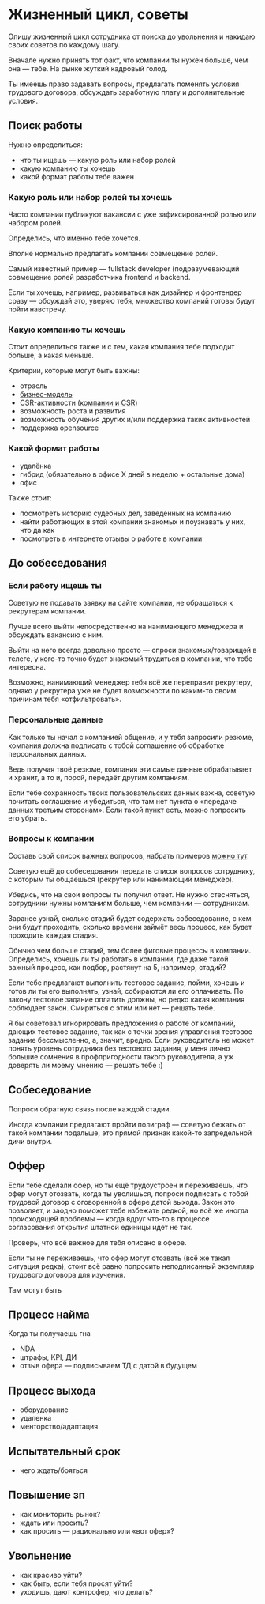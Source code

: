 # Жизненный цикл, советы

Опишу жизненный цикл сотрудника от поиска до увольнения и накидаю своих советов по каждому шагу.

Вначале нужно принять тот факт, что компании ты нужен больше, чем она — тебе. На рынке жуткий кадровый голод.

Ты имеешь право задавать вопросы, предлагать поменять условия трудового договора, обсуждать заработную плату и дополнительные условия.

## Поиск работы

Нужно определиться:
- что ты ищешь — какую роль или набор ролей
- какую компанию ты хочешь
- какой формат работы тебе важен

### Какую роль или набор ролей ты хочешь

Часто компании публикуют вакансии с уже зафиксированной ролью или набором ролей.

Определись, что именно тебе хочется.

Вполне нормально предлагать компании совмещение ролей.

Самый известный пример — fullstack developer (подразумевающий совмещение ролей разработчика frontend и backend.

Если ты хочешь, например, развиваться как дизайнер и фронтендер сразу — обсуждай это, уверяю тебя, множество компаний готовы будут пойти навстречу.

### Какую компанию ты хочешь

Стоит определиться также и с тем, какая компания тебе подходит больше, а какая меньше.

Критерии, которые могут быть важны:
- отрасль
- [бизнес-модель](https://ru.wikipedia.org/wiki/Бизнес-модель)
- CSR-активности ([компании и CSR](https://git.io/itcsr))
- возможность роста и развития
- возможность обучения других и/или поддержка таких активностей
- поддержка opensource

### Какой формат работы

- удалёнка
- гибрид (обязательно в офисе Х дней в неделю + остальные дома)
- офис

Также стоит:
- посмотреть историю судебных дел, заведенных на компанию
- найти работающих в этой компании знакомых и поузнавать у них, что да как
- посмотреть в интернете отзывы о работе в компании

## До собеседования

### Если работу ищешь ты

Cоветую не подавать заявку на сайте компании, не обращаться к рекрутерам компании.

Лучше всего выйти непосредственно на нанимающего менеджера и обсуждать вакансию с ним.

Выйти на него всегда довольно просто — спроси знакомых/товарищей в телеге, у кого-то точно будет знакомый трудиться в компании, что тебе интересна.

Возможно, нанимающий менеджер тебя всё же переправит рекрутеру, однако у рекрутера уже не будет возможности по каким-то своим причинам тебя «отфильтровать».

### Персональные данные

Как только ты начал с компанией общение, и у тебя запросили резюме, компания должна подписать с тобой соглашение об обработке персональных данных.

Ведь получая твоё резюме, компания эти самые данные обрабатывает и хранит, а то и, порой, передаёт другим компаниям.

Если тебе сохранность твоих пользовательских данных важна, советую почитать соглашение и убедиться, что там нет пункта о «передаче данных третьим сторонам». Если такой пункт есть, можно попросить его убрать.

### Вопросы к компании

Составь свой список важных вопросов, набрать примеров [можно тут](company_interview.md).

Советую ещё до собеседования передать список вопросов сотруднику, с которым ты общаешься (рекрутер или нанимающий менеджер).

Убедись, что на свои вопросы ты получил ответ. Не нужно стесняться, сотрудники нужны компаниям больше, чем компании — сотрудникам.

Заранее узнай, сколько стадий будет содержать собеседование, с кем они будут проходить, сколько времени займёт весь процесс, как будет проходить каждая стадия.

Обычно чем больше стадий, тем более фиговые процессы в компании. Определись, хочешь ли ты работать в компании, где даже такой важный процесс, как подбор, растянут на 5, например, стадий?

Если тебе предлагают выполнить тестовое задание, пойми, хочешь и готов ли ты его выполнять, узнай, собираются ли его оплачивать. По закону тестовое задание оплатить должны, но редко какая компания соблюдает закон. Смириться с этим или нет — решать тебе.

Я бы советовал игнорировать предложения о работе от компаний, дающих тестовое задание, так как с точки зрения управления тестовое задание бессмысленно, а, значит, вредно. Если руководитель не может понять уровень сотрудника без тестового задания, у меня лично большие сомнения в профпригодности такого руководителя, а уж доверять ли моему мнению — решать тебе :)

## Собеседование

Попроси обратную связь после каждой стадии.

Иногда компании предлагают пройти полиграф — советую бежать от такой компании подальше, это прямой признак какой-то запредельной дичи внутри.

## Оффер

Если тебе сделали офер, но ты ещё трудоустроен и переживаешь, что офер могут отозвать, когда ты уволишься, попроси подписать с тобой трудовой договор с оговоренной в офере датой выхода. Закон это позволяет, и заодно поможет тебе избежать редкой, но всё же иногда происходящей проблемы — когда вдруг что-то в процессе согласования открытия штатной единицы идёт не так.

Проверь, что всё важное для тебя описано в офере.

Если ты не переживаешь, что офер могут отозвать (всё же такая ситуация редка), стоит всё равно попросить неподписанный экземпляр трудового договора для изучения.

Там могут быть 

## Процесс найма

Когда ты получаешь гна

- NDA
- штрафы, KPI, ДИ
- отзыв офера — подписываем ТД с датой в будущем

## Процесс выхода
- оборудование
- удаленка
- менторство/адаптация

## Испытательный срок
- чего ждать/бояться

## Повышение зп
- как мониторить рынок?
- ждать или просить?
- как просить — рационально или «вот офер»?

## Увольнение
- как красиво уйти?
- как быть, если тебя просят уйти?
- уходишь, дают контрофер, что делать?
